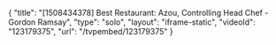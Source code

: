 {
    "title": "[1508434378] Best Restaurant: Azou, Controlling Head Chef - Gordon Ramsay",
    "type": "solo",
    "layout": "iframe-static",
    "videoId": "123179375",
    "url": "\/tvpembed\/123179375"
}